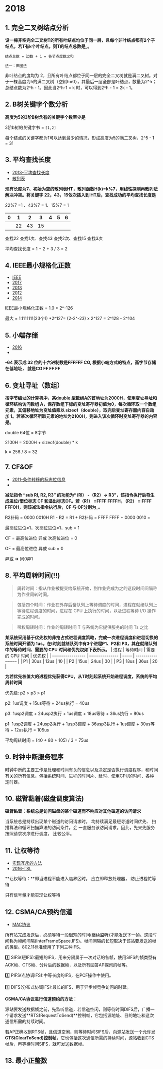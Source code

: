 # 2018 

## 1. 完全二叉树结点分析

  **设一棵非空完全二叉树T的所有叶结点均位于同一层，且每个非叶结点都有2个子结点。若T有k个叶结点，则T的结点总数是_。**
    
    结点总数 = 边数 + 1 = 各节点度数之和 

    法一：画图法

 非叶结点的度均为 2，且所有叶结点都位于同一层的完全二叉树就是满二叉树。对于一棵高度为h的满二叉树（空树h=0），其最后一层全部是叶结点，数量为2^h；总结点数为2^h - 1。因此当2^h-1 = k 时，可以得到2^h - 1 = 2k - 1。



## 2. B树关键字个数分析

**高度为5的3阶B树含有的关键字个数至少是**

3阶b树的关键字书 = `[1,2]`

每个结点的关键字都为1可以达到最少的情况，形成高度为5的满二叉树，2^5 - 1 = 31

## 3. 平均查找长度

- [2013-平均查找长度](/408/2013#_24-平均查找长度)
- [散列表](/dataStructure/chapter7#散列-hash-表)

 **现有长度为7、初始为空的散列表HT，散列函数H(k)=k%7，用线性探测再散列法解决冲突。将关键字 22，43，15依次插入到 HT后，查找成功的平均查找长度是**

 22%7 =1 、43%7 = 1、15%7 = 1

| 0 | 1 | 2 | 3 | 4 | 5 | 6 |
| ----------------- | --------------- | ----- | ----------------- | --------------- | ----- | ----------------- |
|  | 22 | 43 | 15 |  |  |  |

查找22 查找1次、查找43 查找2次、查找15 查找3次

平均查找长度 = 1 + 2 + 3 / 3 = 2

## 4. IEEE最小规格化正数

- [IEEE](/组成原理/强化#_13-ieee754标准)
- [2017](/408/2017#_17-数的运算-ieee754-%EF%B8%8F)
- [2013](/408/2013#_6-ieee浮点数格式-补码的表示范围-%EF%B8%8F)
- [2012](/408/2012#_7-ieee754单精度浮点数)
- [2014](/408/2014#_7-ieee754浮点数比较大小)

IEEE最小规格化正数 = 1.0 * 2^-126

最大 = 1.1111111(23个1) *2^127=  (2-2^-23) x 2^127 = 2^128 - 2^104

## 5. 小端存储

- [2016](/408/2016#_7-小端存储)
- 
**-64 表示成 32 位的十六进制数是FFFFFF CO, 根据小端方式的特点，高字节存储在低地址， 就是CO FF FF FF**

## 6. 变址寻址（数组）

**按字节编址的计算机中，某double 型数组A的首地址为2000H，使用变址寻址和循环结构访问数组 A，保存数组下标的变址寄存器初值为0，每次循环取一个数组元素，其偏移地址为变址值乘以 sizeof（double），取完后变址寄存器内容自动加 1。若某次循环所取元素的地址为2100H，则进入该次循环时变址寄存器的内容是。**

double 64位 = 8字节

2100H = 2000H + sizeof(double) * k

k = 256 / 8 = 32

## 7. CF&OF

- [2011-条件转移的标志位信息](/408/2011#_9-条件转移的标志位信息)
- 
**减法指令 “sub RI, R2, R3” 的功能为“（RI） -（R2）-> R3”，该指令执行后将生成进位/借位标志 CF 和溢出标志OF。若（R1） =FFFF FFFFH，（R2） = FFFF FFFOH，则该减法指令执行后，CF 与 OF分别为_。**

R2补码 = 0000 0010H
R1 - R2 = R1 + R2补码 = FFFF FFFF + 0000 0010 = 

最高位进位=1，次高位进位=1，sub = 1

CF = 最高位进位 异或 次高位进位 = 0

OF = 最高位进位 异或 sub = 0

异或 => 同0异1

## 8. 平均周转时间(‼️)

> 周转时间：指从作业被提交给系统开始，到作业完成为之的这段时间间隔称为作业周转时间。

> 包括四个时间：作业在外存后备队列上等待调度的时间，进程在就绪队列上等待进程调度的时间，进程在 CPU 上执行的时间，以及进程等待 I/O 操作完成的时间。

> 带权周转时间：作业的周转时间 T 与系统为它提供服务的时间 Ts 之比

**某系统采用基于优先权的非抢占式进程调度策略，完成一次进程调度和进程切换的系统时间开销为 1us。在t时刻就绪队列中有3个进程P1、P2和 P3，其在就绪队列中的等待时间、需要的 CPU 时间和优先权如下表所示。**
| 进程 | 等待时间 | 需要的 CPU 时间 | 优先权 |
| ----------------- | --------------- | ----- | ----------------- |
| P1 | 30us | 12us | 10 |
| P2 | 15us | 24us | 30 |
| P3 | 18us | 36us | 20 |

**为若优先权值大的进程优先获得CPU，从T时刻起系统开始进程调度，系统的平均周转时间**

优先级: p2 > p3 > p1

p2: 1us调度 + 15us等待 + 24us执行 = 40us

p3: 1usp2调度 + 24usp2执行 +  1us调度 + 18us等待 + 36us执行 = 80us

p1: 1usp2调度 + 24usp2执行 + 1usp3调度 + 36usp3执行 + 1us调度 + 30us等待 + 12us执行 = 105us

平均周转时间 = (40 + 80 + 105) / 3 = 75us


## 9. 时钟中断服务程序

时钟中断的主要工作是处理和时间有关的信息以及决定是否执行调度程序，和时间有关的所有信息，包括系统时间、进程的时间片、延时、使用CPU的时间、各种定时器。


## 10. 磁臂黏着(磁盘调度算法)

**磁臂黏着：系统总是访问磁盘的某个磁道而不响应对其他磁道的访问请求**

当系统总是持续出现某个磁道的访问请求时， 均持续满足最短寻道时间优先、 扫描算法和循环扫描算法的访问条件，会 一直服务该访问请求。因此，先来先服务按照请求次序进行调度， 比较公平。

## 11. 让权等待

- [实现互斥的方法](/os/强化#_14-实现互斥的方法)
- [2016-TSL](/408/2016#_11-tsl)

**让权等待：**即当进程不能进入临界区时， 应立即释放处理器， 防止进程忙等待

只有信号量才能实现让权等待

## 12. CSMA/CA预约信道

- [MAC协议](/408/2011#_16-mac协议)


所有站完成发送后，必须等待一段很短的时间(继续监听)才能发送下一帧。这段时间称为帧间间隔(InterFrameSpace,IFS)。帧间间隔的长短取决于该站要发送的帧的类型。802.11标准使用了下列三种IFS。

1️⃣ SIFS(短IFS):最短的IFS，用来分隔属于一次对话的各帧，使用SIFS的帧类型有ACK帧、CTS帧、分片后的数据帧，以及所有回答AP探询的帧等。

2️⃣ PIFS(点协调IFS):中等长度的IFS，在PCF操作中使用。

3️⃣ DIFS(分布式协调IFS):最长的IFS，用于异步帧竞争访问的时延。


**CSMA/CA协议进行信道预约的方法：**

源站要发送数据帧之前，先监听信道，若信道空闲，则等待时间DIFS后，广播一个请求发送**RTS(RequestToSend)**控制帧，它包括源地址、目的地址和这次通信所需的持续时间。

若AP正确收到RTS帧，且信道空闲，则等待时间SIFS后，向源站发送一个允许发**CTS(ClearToSend)控制帧**，它也包括这次通信所需的持续时间，源站收到CTS帧后，再等待时间SIFS，就可发送数据帧。

## 13. 最小正整数

